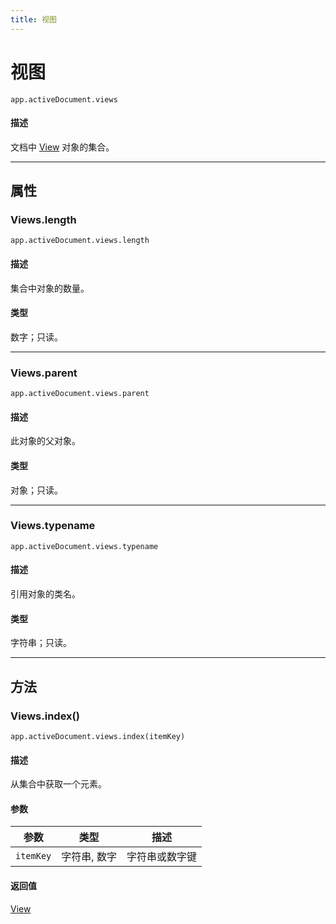 ```yaml
---
title: 视图
---
```

# 视图

`app.activeDocument.views`

#### 描述

文档中 [View](.././View) 对象的集合。

---

## 属性

### Views.length

`app.activeDocument.views.length`

#### 描述

集合中对象的数量。

#### 类型

数字；只读。

---

### Views.parent

`app.activeDocument.views.parent`

#### 描述

此对象的父对象。

#### 类型

对象；只读。

---

### Views.typename

`app.activeDocument.views.typename`

#### 描述

引用对象的类名。

#### 类型

字符串；只读。

---

## 方法

### Views.index()

`app.activeDocument.views.index(itemKey)`

#### 描述

从集合中获取一个元素。

#### 参数

| 参数       | 类型     | 描述         |
| ---------- | -------------- | ------------------ |
| `itemKey`  | 字符串, 数字   | 字符串或数字键     |

#### 返回值

[View](.././View)
